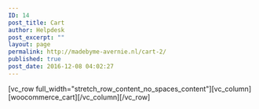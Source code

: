 ```yaml
---
ID: 14
post_title: Cart
author: Helpdesk
post_excerpt: ""
layout: page
permalink: http://madebyme-avernie.nl/cart-2/
published: true
post_date: 2016-12-08 04:02:27
---
```

[vc_row full_width="stretch_row_content_no_spaces_content"][vc_column][woocommerce_cart][/vc_column][/vc_row]